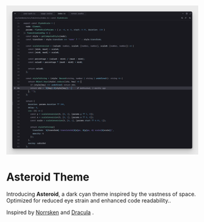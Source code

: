 ![Asteroid Theme Preview](./.github/assets/preview.png)

# Asteroid Theme

Introducing **Asteroid**, a dark cyan theme inspired by the vastness of space. Optimized for reduced eye strain and enhanced code readability..

Inspired by [Norrsken](https://github.com/webhooked/norrsken-zed) and [Dracula](https://github.com/dracula/dracula-theme) .
